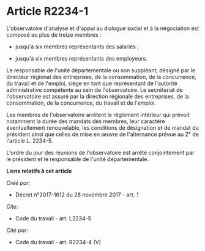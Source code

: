 # Article R2234-1

L'observatoire d'analyse et d'appui au dialogue social et à la négociation est composé au plus de treize membres :

- jusqu'à six membres représentants des salariés ;

- jusqu'à six membres représentants des employeurs. 

Le responsable de l'unité départementale ou son suppléant, désigné par le directeur régional des entreprises, de la
consommation, de la concurrence, du travail et de l'emploi, siège en tant que représentant de l'autorité administrative
compétente au sein de l'observatoire. Le secrétariat de l'observatoire est assuré par la direction régionale des entreprises,
de la consommation, de la concurrence, du travail et de l'emploi. 

Les membres de l'observatoire arrêtent le règlement intérieur qui prévoit notamment la durée des mandats des membres, leur
caractère éventuellement renouvelable, les conditions de désignation et de mandat du président ainsi que celles de mise en
œuvre de l'alternance prévue au 2° de l'article L. 2234-5. 

L'ordre du jour des réunions de l'observatoire est arrêté conjointement par le président et le responsable de l'unité
départementale.

**Liens relatifs à cet article**

_Créé par_:

  - Décret n°2017-1612 du 28 novembre 2017 - art. 1

_Cite_:

  - Code du travail - art. L2234-5

_Cité par_:

  - Code du travail - art. R2234-4 (V)
